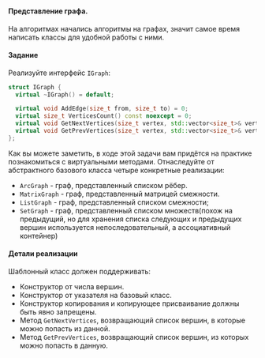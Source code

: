 ### 


#### Представление графа.

На алгоритмах начались алгоритмы на графах, значит самое время написать классы для удобной работы с ними.


#### Задание

Реализуйте интерфейс `IGraph`:
```c++
struct IGraph {
  virtual ~IGraph() = default;

  virtual void AddEdge(size_t from, size_t to) = 0;
  virtual size_t VerticesCount() const noexcept = 0;
  virtual void GetNextVertices(size_t vertex, std::vector<size_t>& vertices) const noexcept = 0;
  virtual void GetPrevVertices(size_t vertex, std::vector<size_t>& vertices) const noexcept = 0;
};
```
Как вы можете заметить, в ходе этой задачи вам придётся на практике познакомиться с виртуальными методами.
Отнаследуйте от абстрактного базового класса четыре конкретные реализации:
* `ArcGraph` - граф, представленный списком рёбер.
* `MatrixGraph` - граф, представленный матрицей смежности.
* `ListGraph` - граф, представленный списком смежности;
* `SetGraph` - граф, представленный списком множеств(похож на предыдущий, но для хранения списка следующих и предыдущих вершин используется непоследовательный, а ассоциативный контейнер)

#### Детали реализации

Шаблонный класс должен поддерживать:
* Конструктор от числа вершин.
* Конструктор от указателя на базовый класс.
* Конструктор копирования и копирующее присваивание должны быть явно запрещены.
* Метод `GetNextVertices`, возвращающий список вершин, в которые можно попасть из данной.
* Метод `GetPrevVertices`, возвращающий список вершин, из которых можно попасть в данную.

